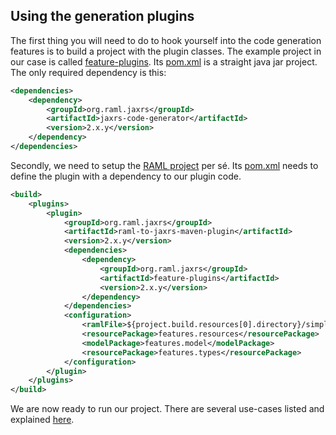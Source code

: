 ## Using the generation plugins
The first thing you will need to do to hook yourself into the code generation features is to build a project with the plugin classes.
The example project in our case is called [feature-plugins](feature-plugins/). Its [pom.xml](feature-plugins/pom.xml) is a straight
java jar project. The only required dependency is this:

```xml
<dependencies>
    <dependency>
        <groupId>org.raml.jaxrs</groupId>
        <artifactId>jaxrs-code-generator</artifactId>
        <version>2.x.y</version>
    </dependency>
</dependencies>
```

Secondly, we need to setup the [RAML project](feature-raml-project/) per sé.  Its [pom.xml](feature-raml-project/pom.xml) needs to define
the plugin with a dependency to our plugin code.

```xml
<build>
    <plugins>
        <plugin>
            <groupId>org.raml.jaxrs</groupId>
            <artifactId>raml-to-jaxrs-maven-plugin</artifactId>
            <version>2.x.y</version>
            <dependencies>
                <dependency>
                    <groupId>org.raml.jaxrs</groupId>
                    <artifactId>feature-plugins</artifactId>
                    <version>2.x.y</version>
                </dependency>
            </dependencies>
            <configuration>
                <ramlFile>${project.build.resources[0].directory}/simple-example-types.raml</ramlFile>
                <resourcePackage>features.resources</resourcePackage>
                <modelPackage>features.model</modelPackage>
                <resourcePackage>features.types</resourcePackage>
            </configuration>
        </plugin>
    </plugins>
</build>
```

We are now ready to run our project. There are several use-cases listed and explained [here](USE_CASES.md).
